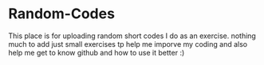 # Random-Codes
This place is for uploading random short codes I do as an exercise.
nothing much to add just small exercises tp help me imporve my coding and also help me get to know github and how to use it better :)
